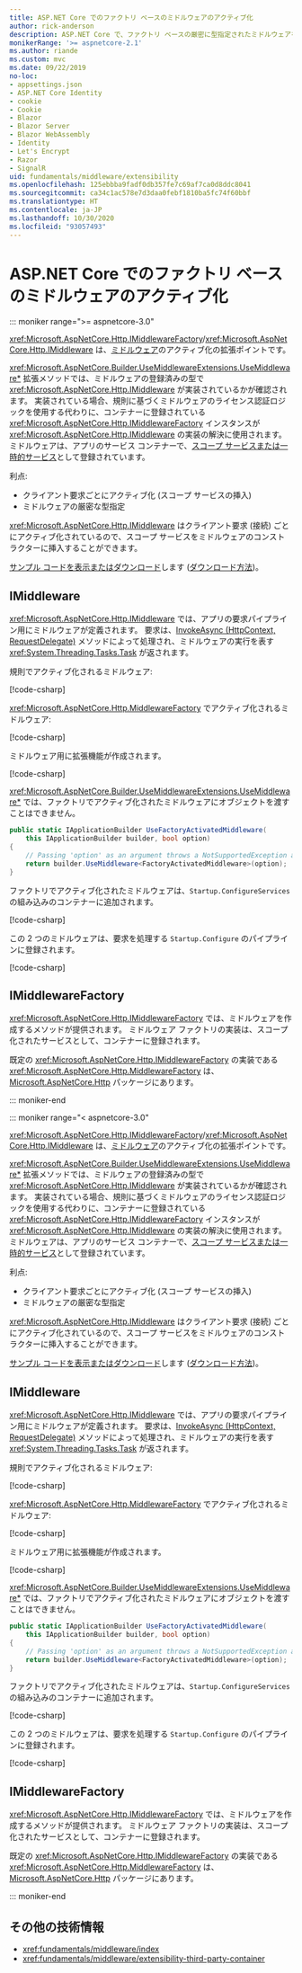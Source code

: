 ```yaml
---
title: ASP.NET Core でのファクトリ ベースのミドルウェアのアクティブ化
author: rick-anderson
description: ASP.NET Core で、ファクトリ ベースの厳密に型指定されたミドルウェアをアクティブ化する方法を説明します。
monikerRange: '>= aspnetcore-2.1'
ms.author: riande
ms.custom: mvc
ms.date: 09/22/2019
no-loc:
- appsettings.json
- ASP.NET Core Identity
- cookie
- Cookie
- Blazor
- Blazor Server
- Blazor WebAssembly
- Identity
- Let's Encrypt
- Razor
- SignalR
uid: fundamentals/middleware/extensibility
ms.openlocfilehash: 125ebbba9fadf0db357fe7c69af7ca0d8ddc8041
ms.sourcegitcommit: ca34c1ac578e7d3daa0febf1810ba5fc74f60bbf
ms.translationtype: HT
ms.contentlocale: ja-JP
ms.lasthandoff: 10/30/2020
ms.locfileid: "93057493"
---
```

# <a name="factory-based-middleware-activation-in-aspnet-core"></a>ASP.NET Core でのファクトリ ベースのミドルウェアのアクティブ化

::: moniker range=">= aspnetcore-3.0"

<xref:Microsoft.AspNetCore.Http.IMiddlewareFactory>/<xref:Microsoft.AspNetCore.Http.IMiddleware> は、[ミドルウェア](xref:fundamentals/middleware/index)のアクティブ化の拡張ポイントです。

<xref:Microsoft.AspNetCore.Builder.UseMiddlewareExtensions.UseMiddleware*> 拡張メソッドでは、ミドルウェアの登録済みの型で <xref:Microsoft.AspNetCore.Http.IMiddleware> が実装されているかが確認されます。 実装されている場合、規則に基づくミドルウェアのライセンス認証ロジックを使用する代わりに、コンテナーに登録されている <xref:Microsoft.AspNetCore.Http.IMiddlewareFactory> インスタンスが <xref:Microsoft.AspNetCore.Http.IMiddleware> の実装の解決に使用されます。 ミドルウェアは、アプリのサービス コンテナーで、[スコープ サービスまたは一時的サービス](xref:fundamentals/dependency-injection#service-lifetimes)として登録されています。

利点:

* クライアント要求ごとにアクティブ化 (スコープ サービスの挿入)
* ミドルウェアの厳密な型指定

<xref:Microsoft.AspNetCore.Http.IMiddleware> はクライアント要求 (接続) ごとにアクティブ化されているので、スコープ サービスをミドルウェアのコンストラクターに挿入することができます。

[サンプル コードを表示またはダウンロード](https://github.com/dotnet/AspNetCore.Docs/tree/master/aspnetcore/fundamentals/middleware/extensibility/samples)します ([ダウンロード方法](xref:index#how-to-download-a-sample))。

## <a name="imiddleware"></a>IMiddleware

<xref:Microsoft.AspNetCore.Http.IMiddleware> では、アプリの要求パイプライン用にミドルウェアが定義されます。 要求は、[InvokeAsync (HttpContext, RequestDelegate)](xref:Microsoft.AspNetCore.Http.IMiddleware.InvokeAsync*) メソッドによって処理され、ミドルウェアの実行を表す <xref:System.Threading.Tasks.Task> が返されます。

規則でアクティブ化されるミドルウェア:

[!code-csharp[](extensibility/samples/3.x/MiddlewareExtensibilitySample/Middleware/ConventionalMiddleware.cs?name=snippet1)]

<xref:Microsoft.AspNetCore.Http.MiddlewareFactory> でアクティブ化されるミドルウェア:

[!code-csharp[](extensibility/samples/3.x/MiddlewareExtensibilitySample/Middleware/FactoryActivatedMiddleware.cs?name=snippet1)]

ミドルウェア用に拡張機能が作成されます。

[!code-csharp[](extensibility/samples/3.x/MiddlewareExtensibilitySample/Middleware/MiddlewareExtensions.cs?name=snippet1)]

<xref:Microsoft.AspNetCore.Builder.UseMiddlewareExtensions.UseMiddleware*> では、ファクトリでアクティブ化されたミドルウェアにオブジェクトを渡すことはできません。

```csharp
public static IApplicationBuilder UseFactoryActivatedMiddleware(
    this IApplicationBuilder builder, bool option)
{
    // Passing 'option' as an argument throws a NotSupportedException at runtime.
    return builder.UseMiddleware<FactoryActivatedMiddleware>(option);
}
```

ファクトリでアクティブ化されたミドルウェアは、`Startup.ConfigureServices` の組み込みのコンテナーに追加されます。

[!code-csharp[](extensibility/samples/3.x/MiddlewareExtensibilitySample/Startup.cs?name=snippet1&highlight=6)]

この 2 つのミドルウェアは、要求を処理する `Startup.Configure` のパイプラインに登録されます。

[!code-csharp[](extensibility/samples/3.x/MiddlewareExtensibilitySample/Startup.cs?name=snippet2&highlight=12-13)]

## <a name="imiddlewarefactory"></a>IMiddlewareFactory

<xref:Microsoft.AspNetCore.Http.IMiddlewareFactory> では、ミドルウェアを作成するメソッドが提供されます。 ミドルウェア ファクトリの実装は、スコープ化されたサービスとして、コンテナーに登録されます。

既定の <xref:Microsoft.AspNetCore.Http.IMiddlewareFactory> の実装である <xref:Microsoft.AspNetCore.Http.MiddlewareFactory> は、[Microsoft.AspNetCore.Http](https://www.nuget.org/packages/Microsoft.AspNetCore.Http/) パッケージにあります。

::: moniker-end

::: moniker range="< aspnetcore-3.0"

<xref:Microsoft.AspNetCore.Http.IMiddlewareFactory>/<xref:Microsoft.AspNetCore.Http.IMiddleware> は、[ミドルウェア](xref:fundamentals/middleware/index)のアクティブ化の拡張ポイントです。

<xref:Microsoft.AspNetCore.Builder.UseMiddlewareExtensions.UseMiddleware*> 拡張メソッドでは、ミドルウェアの登録済みの型で <xref:Microsoft.AspNetCore.Http.IMiddleware> が実装されているかが確認されます。 実装されている場合、規則に基づくミドルウェアのライセンス認証ロジックを使用する代わりに、コンテナーに登録されている <xref:Microsoft.AspNetCore.Http.IMiddlewareFactory> インスタンスが <xref:Microsoft.AspNetCore.Http.IMiddleware> の実装の解決に使用されます。 ミドルウェアは、アプリのサービス コンテナーで、[スコープ サービスまたは一時的サービス](xref:fundamentals/dependency-injection#service-lifetimes)として登録されています。

利点:

* クライアント要求ごとにアクティブ化 (スコープ サービスの挿入)
* ミドルウェアの厳密な型指定

<xref:Microsoft.AspNetCore.Http.IMiddleware> はクライアント要求 (接続) ごとにアクティブ化されているので、スコープ サービスをミドルウェアのコンストラクターに挿入することができます。

[サンプル コードを表示またはダウンロード](https://github.com/dotnet/AspNetCore.Docs/tree/master/aspnetcore/fundamentals/middleware/extensibility/samples)します ([ダウンロード方法](xref:index#how-to-download-a-sample))。

## <a name="imiddleware"></a>IMiddleware

<xref:Microsoft.AspNetCore.Http.IMiddleware> では、アプリの要求パイプライン用にミドルウェアが定義されます。 要求は、[InvokeAsync (HttpContext, RequestDelegate)](xref:Microsoft.AspNetCore.Http.IMiddleware.InvokeAsync*) メソッドによって処理され、ミドルウェアの実行を表す <xref:System.Threading.Tasks.Task> が返されます。

規則でアクティブ化されるミドルウェア:

[!code-csharp[](extensibility/samples/2.x/MiddlewareExtensibilitySample/Middleware/ConventionalMiddleware.cs?name=snippet1)]

<xref:Microsoft.AspNetCore.Http.MiddlewareFactory> でアクティブ化されるミドルウェア:

[!code-csharp[](extensibility/samples/2.x/MiddlewareExtensibilitySample/Middleware/FactoryActivatedMiddleware.cs?name=snippet1)]

ミドルウェア用に拡張機能が作成されます。

[!code-csharp[](extensibility/samples/2.x/MiddlewareExtensibilitySample/Middleware/MiddlewareExtensions.cs?name=snippet1)]

<xref:Microsoft.AspNetCore.Builder.UseMiddlewareExtensions.UseMiddleware*> では、ファクトリでアクティブ化されたミドルウェアにオブジェクトを渡すことはできません。

```csharp
public static IApplicationBuilder UseFactoryActivatedMiddleware(
    this IApplicationBuilder builder, bool option)
{
    // Passing 'option' as an argument throws a NotSupportedException at runtime.
    return builder.UseMiddleware<FactoryActivatedMiddleware>(option);
}
```

ファクトリでアクティブ化されたミドルウェアは、`Startup.ConfigureServices` の組み込みのコンテナーに追加されます。

[!code-csharp[](extensibility/samples/2.x/MiddlewareExtensibilitySample/Startup.cs?name=snippet1&highlight=6)]

この 2 つのミドルウェアは、要求を処理する `Startup.Configure` のパイプラインに登録されます。

[!code-csharp[](extensibility/samples/2.x/MiddlewareExtensibilitySample/Startup.cs?name=snippet2&highlight=13-14)]

## <a name="imiddlewarefactory"></a>IMiddlewareFactory

<xref:Microsoft.AspNetCore.Http.IMiddlewareFactory> では、ミドルウェアを作成するメソッドが提供されます。 ミドルウェア ファクトリの実装は、スコープ化されたサービスとして、コンテナーに登録されます。

既定の <xref:Microsoft.AspNetCore.Http.IMiddlewareFactory> の実装である <xref:Microsoft.AspNetCore.Http.MiddlewareFactory> は、[Microsoft.AspNetCore.Http](https://www.nuget.org/packages/Microsoft.AspNetCore.Http/) パッケージにあります。

::: moniker-end

## <a name="additional-resources"></a>その他の技術情報

* <xref:fundamentals/middleware/index>
* <xref:fundamentals/middleware/extensibility-third-party-container>

